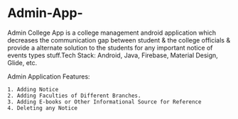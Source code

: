 # Admin-App-
Admin College App is a college management android application which decreases the communication gap between student & the college officials & provide a alternate solution to the students for any important notice of events types stuff.Tech Stack: Android, Java, Firebase, Material Design, Glide, etc.

Admin Application Features:

    1. Adding Notice
    2. Adding Faculties of Different Branches.
    3. Adding E-books or Other Informational Source for Reference 
    4. Deleting any Notice
 
    
